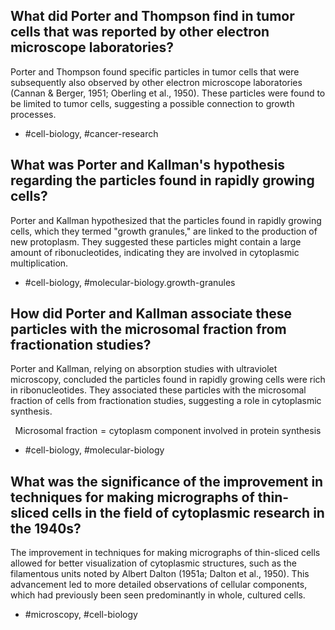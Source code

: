 ## What did Porter and Thompson find in tumor cells that was reported by other electron microscope laboratories?

Porter and Thompson found specific particles in tumor cells that were subsequently also observed by other electron microscope laboratories (Cannan & Berger, 1951; Oberling et al., 1950). These particles were found to be limited to tumor cells, suggesting a possible connection to growth processes.

- #cell-biology, #cancer-research
  
## What was Porter and Kallman's hypothesis regarding the particles found in rapidly growing cells?

Porter and Kallman hypothesized that the particles found in rapidly growing cells, which they termed "growth granules," are linked to the production of new protoplasm. They suggested these particles might contain a large amount of ribonucleotides, indicating they are involved in cytoplasmic multiplication.

- #cell-biology, #molecular-biology.growth-granules
  
## How did Porter and Kallman associate these particles with the microsomal fraction from fractionation studies?

Porter and Kallman, relying on absorption studies with ultraviolet microscopy, concluded the particles found in rapidly growing cells were rich in ribonucleotides. They associated these particles with the microsomal fraction of cells from fractionation studies, suggesting a role in cytoplasmic synthesis.

$$
\text{Microsomal fraction} = \text{cytoplasm component involved in protein synthesis}
$$

- #cell-biology, #molecular-biology
  
## What was the significance of the improvement in techniques for making micrographs of thin-sliced cells in the field of cytoplasmic research in the 1940s?

The improvement in techniques for making micrographs of thin-sliced cells allowed for better visualization of cytoplasmic structures, such as the filamentous units noted by Albert Dalton (1951a; Dalton et al., 1950). This advancement led to more detailed observations of cellular components, which had previously been seen predominantly in whole, cultured cells.

- #microscopy, #cell-biology
